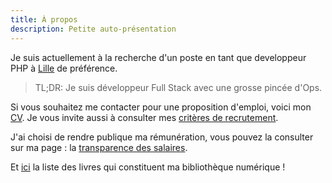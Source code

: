 ```yaml
---
title: À propos
description: Petite auto-présentation
---
```


Je suis actuellement à la recherche d'un poste en tant que developpeur PHP à [Lille](https://www.openstreetmap.org/relation/58404) de préférence. 

> TL;DR: Je suis développeur Full Stack avec une grosse pincée d'Ops.

Si vous souhaitez me contacter pour une proposition d'emploi, voici mon <a href="/resume.html" target="_blank">CV</a>.
Je vous invite aussi à consulter mes [critères de recrutement](/job-standard).

J'ai choisi de rendre publique ma rémunération, vous pouvez la consulter sur ma page : la [transparence des salaires](/salary-transparency).

Et [ici](/library) la liste des livres qui constituent ma bibliothèque numérique !